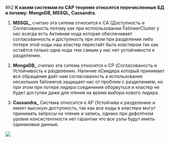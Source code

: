 #h2 **К каким системам по CAP теореме относятся перечисленные БД и почему: MongoDB, MSSQL, Cassandra.**
1)  **MSSQL_** считаю эта ситема относится к СА (Доступность и Согласованость потому как при испоользовании FailowerCluster у нас всегда есть Активная нода
  которая обеспечивает согласованность и доступность при этом при разделении либо потере этой ноды наш кластер перестаёт быть кластером так как остаётся 
  только одна нода тем самым у нас нет устойчивости к разделению.
  
2) **MongoDB_** считаю эта ситема относится к СP (Согласованость и Устойчивость к разделению. Наличие лСиидера который принимает все обращения даёт нам согласованость
а использование нескольких failowerов защищает нас от проблем с разделением, но при этом при потере лидера соединения оборвуться и кластер не будет доступен даже 
для чтения на время выбора нового лидера.

3) **Cassandra_**  Система относится к AP (Устойчива к разделению и имеет высокую доступность, так как все ноды в кластере могут принимать запросы на чтение и 
запись, однако при дефолтном уровне консистентности нет гарантии что все узлы будут иметь одинаковые данные. 

![](https://miro.medium.com/v2/resize:fit:828/format:webp/1*7mDBUO-j0yws52wZlSxbAg.png)
